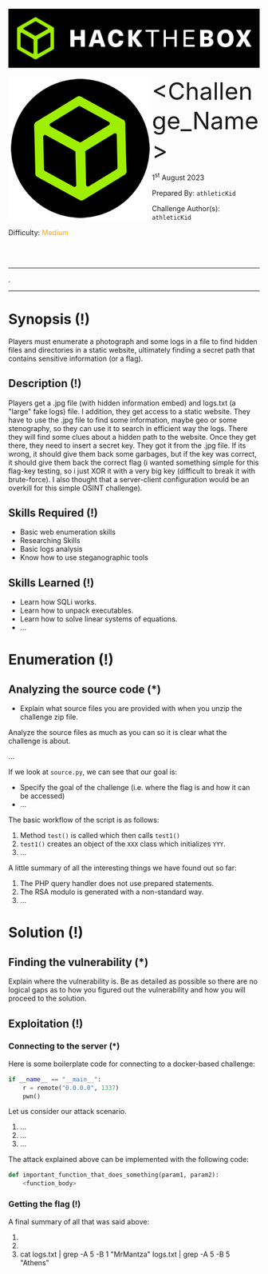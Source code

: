 ![img](assets/banner.png)

<img src='assets/htb.png' style='zoom: 80%;' align=left /> <font size='10'><Challenge_Name></font>

1<sup>st</sup> August 2023

Prepared By: `athleticKid`

Challenge Author(s): `athleticKid`

Difficulty: <font color='orange'>Medium</font>

<br><br>

***





.
***

# Synopsis (!)

Players must enumerate a photograph and some logs in a file to find hidden files and directories in a static website, ultimately finding a secret path that contains sensitive information (or a flag).

## Description (!)

Players get a .jpg file (with hidden information embed) and logs.txt (a "large" fake logs) file. I addition, they get access to a static website. They have to use the .jpg file to find some information, maybe geo or some stenography, so they can use it to search in efficient way the logs. There they will find some clues about a hidden path to the website. Once they get there, they need to insert a secret key. They got it from the .jpg file. If its wrong, it should give them back some garbages, but if the key was correct, it should give them back the correct flag (i wanted something simple for this flag-key testing, so i just XOR it with a very big key (difficult to break it with brute-force). I also thought that a server-client configuration would be an overkill for this simple OSINT challenge).

## Skills Required (!)

- Basic web enumeration skills
- Researching Skills
- Basic logs analysis
- Know how to use steganographic tools

## Skills Learned (!)

- Learn how SQLi works.
- Learn how to unpack executables.
- Learn how to solve linear systems of equations.
- ...

# Enumeration (!)

## Analyzing the source code (*)

- Explain what source files you are provided with when you unzip the challenge zip file.

Analyze the source files as much as you can so it is clear what the challenge is about.

...

If we look at `source.py`, we can see that our goal is:

- Specify the goal of the challenge (i.e. where the flag is and how it can be accessed)
- ...

The basic workflow of the script is as follows:

1. Method `test()` is called which then calls `test1()`
2. `test1()` creates an object of the `XXX` class which initializes `YYY`.
3. ...

A little summary of all the interesting things we have found out so far:

1. The PHP query handler does not use prepared statements.
2. The RSA modulo is generated with a non-standard way.
3. ...

# Solution (!)

## Finding the vulnerability (*)

Explain where the vulnerability is. Be as detailed as possible so there are no logical gaps as to how you figured out the vulnerability and how you will proceed to the solution.

## Exploitation (!)

### Connecting to the server (*)

Here is some boilerplate code for connecting to a docker-based challenge:

```python
if __name__ == "__main__":
    r = remote("0.0.0.0", 1337)
    pwn()
```

Let us consider our attack scenario.

1. ...
2. ...
3. ...

The attack explained above can be implemented with the following code:

```python
def important_function_that_does_something(param1, param2):
    <function_body>
```

### Getting the flag (!)

A final summary of all that was said above:

1.
2.
3. cat logs.txt | grep -A 5 -B 1 "MrMantza" logs.txt | grep -A 5 -B 5 "Athens"
